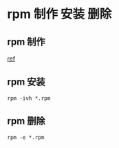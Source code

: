 # rpm 制作 安装 删除

## rpm 制作
[ref](https://linuxconfig.org/how-to-create-an-rpm-package#:~:text=How%20to%20create%20an%20rpm%20package%20step%20by,the%20sources%20and%20build%20the%20rpm%20package.%20)

## rpm 安装
```
rpm -ivh *.rpm
```
## rpm 删除
```
rpm -e *.rpm
```

